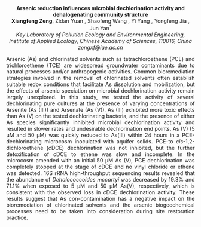 <center><strong>Arsenic reduction influences microbial dechlorination activity and
dehalogenating community structure</strong>

<center><strong>Xiangfeng Zeng</strong>, Zidan Yuan , Shaofeng Wang , Yi Yang , Yongfeng
Jia , Jun Yan<sup>*</sup>

<center><i>Key Laboratory of Pollution Ecology and Environmental Engineering,
Institute of Applied Ecology, Chinese Academy of Sciences, 110016,
China</i>

<center><i>zengxf@iae.ac.cn</i>

<p style=text-align:justify>Arsenic (As) and chlorinated solvents such as tetrachloroethene (PCE)
and trichloroethene (TCE) are widespread groundwater contaminants due
to natural processes and/or anthropogenic activities. Common
bioremediation strategies involved in the removal of chlorinated
 solvents often establish suitable redox conditions that facilitate As
 dissolution and mobilization, but the effects of arsenic speciation on
 microbial dechlorination activity remain largely unexplored. In this
 study, we tested the activity of several dechlorinating pure cultures
 at the presence of varying concentrations of Arsenite (As (III)) and
 Arsenate (As (V)). As (III) exhibited more toxic effects than As (V)
 on the tested dechlorinating bacteria, and the presence of either As
 species significantly inhibited microbial dechlorination activity and
 resulted in slower rates and undesirable dechlorination end points. As
 (V) (5 μM and 50 μM) was quickly reduced to As(III) within 24 hours in
 a PCE-dechlorinating microcosm inoculated with aquifer solids. PCE-to
 <i>cis</i>-1,2-dichloroethene (<i>c</i>DCE) dechlorination was not inhibited,
 but the further detoxification of <i>c</i>DCE to ethene was slow and
 incomplete. In the microcosm amended with an initial 50 μM As (V), PCE
 dechlorination was completely stopped at the stage of <i>c</i>DCE and no
 vinyl chloride or ethene was detected. 16S rRNA high-throughput
 sequencing results revealed that the abundance of <i>Dehalococcoides
 mccartyi</i> was decreased by 19.3% and 71.1% when exposed to 5 μM and 50
 μM As(V), respectively, which is consistent with the observed loss in
 <i>c</i>DCE dechlorination activity. These results suggest that As
 con-contamination has a negative impact on the bioremediation of
 chlorinated solvents and the arsenic biogeochemical processes need to
 be taken into consideration during site restoration practice.
